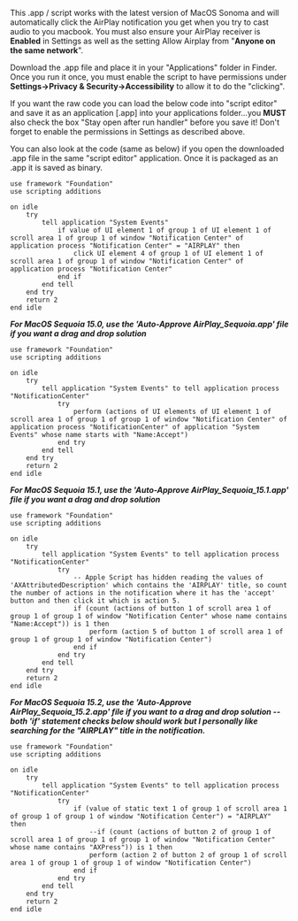 This .app / script works with the latest version of MacOS Sonoma and will automatically click the AirPlay notification you get when you try to cast audio to you macbook.  You must also ensure your AirPlay receiver is **Enabled** in Settings as well as the setting Allow Airplay from "**Anyone on the same network**".

Download the .app file and place it in your "Applications" folder in Finder.  Once you run it once, you must enable the script to have permissions under **Settings->Privacy & Security->Accessibility** to allow it to do the "clicking".

If you want the raw code you can load the below code into "script editor" and save it as an application [.app] into your applications folder...you **MUST** also check the box "Stay open after run handler" before you save it!  Don't forget to enable the permissions in Settings as described above.

You can also look at the code (same as below) if you open the downloaded .app file in the same "script editor" application.  Once it is packaged as an .app it is saved as binary.

```
use framework "Foundation"
use scripting additions

on idle
	try
		tell application "System Events"
			if value of UI element 1 of group 1 of UI element 1 of scroll area 1 of group 1 of window "Notification Center" of application process "Notification Center" = "AIRPLAY" then
				click UI element 4 of group 1 of UI element 1 of scroll area 1 of group 1 of window "Notification Center" of application process "Notification Center"
			end if
		end tell
	end try
	return 2
end idle
```



***For MacOS Sequoia 15.0, use the 'Auto-Approve AirPlay_Sequoia.app' file if you want a drag and drop solution***
```
use framework "Foundation"
use scripting additions

on idle
	try
		tell application "System Events" to tell application process "NotificationCenter"
			try
				perform (actions of UI elements of UI element 1 of scroll area 1 of group 1 of group 1 of window "Notification Center" of application process "NotificationCenter" of application "System Events" whose name starts with "Name:Accept")
			end try
		end tell
	end try
	return 2
end idle
```

***For MacOS Sequoia 15.1, use the 'Auto-Approve AirPlay_Sequoia_15.1.app' file if you want a drag and drop solution***
```
use framework "Foundation"
use scripting additions

on idle
	try
		tell application "System Events" to tell application process "NotificationCenter"
			try
				-- Apple Script has hidden reading the values of 'AXAttributedDescription' which contains the 'AIRPLAY' title, so count the number of actions in the notification where it has the 'accept' button and then click it which is action 5.
				if (count (actions of button 1 of scroll area 1 of group 1 of group 1 of window "Notification Center" whose name contains "Name:Accept")) is 1 then
					perform (action 5 of button 1 of scroll area 1 of group 1 of group 1 of window "Notification Center")
				end if
			end try
		end tell
	end try
	return 2
end idle
```

***For MacOS Sequoia 15.2, use the 'Auto-Approve AirPlay_Sequoia_15.2.app' file if you want to a drag and drop solution -- both 'if' statement checks below should work but I personally like searching for the "AIRPLAY" title in the notification.***
```
use framework "Foundation"
use scripting additions

on idle
	try
		tell application "System Events" to tell application process "NotificationCenter"
			try
				if (value of static text 1 of group 1 of scroll area 1 of group 1 of group 1 of window "Notification Center") = "AIRPLAY" then
					--if (count (actions of button 2 of group 1 of scroll area 1 of group 1 of group 1 of window "Notification Center" whose name contains "AXPress")) is 1 then
					perform (action 2 of button 2 of group 1 of scroll area 1 of group 1 of group 1 of window "Notification Center")
				end if
			end try
		end tell
	end try
	return 2
end idle
```
